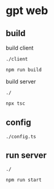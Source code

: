 # gpt web

## build

build client 

`./client`

```sh
npm run build
```

build server

`./`

```sh
npx tsc
```

## config

`./config.ts`

## run server

`./`
```sh
npm run start
```

